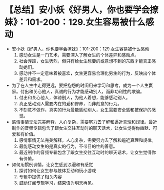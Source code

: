# 【总结】安小妖《好男人，你也要学会撩妹》：101-200：129.女生容易被什么感动

-   安小妖《好男人，你也要学会撩妹》：101-200：129.女生容易被什么感动
    1.  感动女生是一门艺术，需要深入了解女生的个体差异和感动点。
    2.  社会浮躁，女生势烈，但只有给女生想要的或意想不到的东西才能真正感动她们。
    3.  感动并不一定意味着被喜欢，女生更容易合理化男生的行为，反映出个体差异和需求。
-   为了在人生中走得更远，要把抱怨的时间用来学习和思考，成为一个人生赢家。付出和关心他人，真诚的行为才能感动别人，而非功利性的欺骗。
    1.  付出和关心他人，体谅别人，为他人着想，能够感动别人。
    2.  真正感动别人需要内在的爱和修养，而非刻意的行为。
    3.  不刻意不做作，真实的行为最能感动别人，女生需要安全感和被保护的感觉。
-   感情事情无法完美解释，人心复杂，需要努力去了解和逼近真理和规律。最近制作的音频专辑包含了跟女生交往互动时的聊天话术，让女生觉得你幽默、可爱和有价值。
    1.  感情事情无法完美解释，人心复杂，需要努力去了解和逼近真理和规律。
    2.  最能感动女生的是真实的行为，不带目的性的善意。
    3.  最近制作的音频专辑包含了跟女生交往互动时的聊天话术，让女生觉得你有价值。
-   如何用惯例调情，让女生感到浪漫和有感觉
    1.  探讨如何让女生参与肢体互动和玩小游戏
    2.  专辑中提供了相关内容
    3.  鼓励订阅专辑学习，结束语为明天再见。